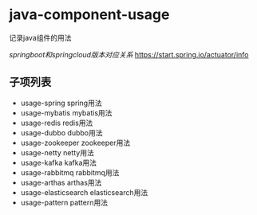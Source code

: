 # java-component-usage
记录java组件的用法

*springboot和springcloud版本对应关系* 
https://start.spring.io/actuator/info

## 子项列表
- usage-spring spring用法
- usage-mybatis mybatis用法
- usage-redis redis用法
- usage-dubbo dubbo用法
- usage-zookeeper zookeeper用法
- usage-netty netty用法
- usage-kafka kafka用法
- usage-rabbitmq rabbitmq用法
- usage-arthas arthas用法
- usage-elasticsearch elasticsearch用法
- usage-pattern pattern用法